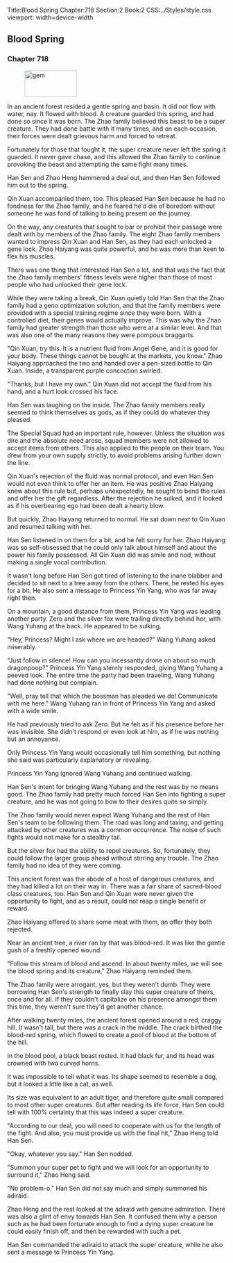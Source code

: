 Title:Blood Spring 
Chapter:718 
Section:2 
Book:2 
CSS:../Styles/style.css 
viewport: width=device-width
  
## Blood Spring
### Chapter 718
  
<figure>
	<img src="../Images/gem.gif" alt="gem" id="gem" width="120" height="60" />
</figure>
  

  
In an ancient forest resided a gentle spring and basin. It did not flow with water, nay. It flowed with blood. A creature guarded this spring, and had done so since it was born. The Zhao family believed this beast to be a super creature. They had done battle with it many times, and on each occasion, their forces were dealt grievous harm and forced to retreat.

Fortunately for those that fought it, the super creature never left the spring it guarded. It never gave chase, and this allowed the Zhao family to continue provoking the beast and attempting the same fight many times.

Han Sen and Zhao Heng hammered a deal out, and then Han Sen followed him out to the spring.

Qin Xuan accompanied them, too. This pleased Han Sen because he had no fondness for the Zhao family, and he feared he'd die of boredom without someone he was fond of talking to being present on the journey.

On the way, any creatures that sought to bar or prohibit their passage were dealt with by members of the Zhao family. The eight Zhao family members wanted to impress Qin Xuan and Han Sen, as they had each unlocked a gene lock. Zhao Haiyang was quite powerful, and he was more than keen to flex his muscles.

There was one thing that interested Han Sen a lot, and that was the fact that the Zhao family members' fitness levels were higher than those of most people who had unlocked their gene lock.

While they were taking a break, Qin Xuan quietly told Han Sen that the Zhao family had a geno optimization solution, and that the family members were provided with a special training regime since they were born. With a controlled diet, their genes would actually improve. This was why the Zhao family had greater strength than those who were at a similar level. And that was also one of the many reasons they were pompous braggarts.

"Qin Xuan, try this. It is a nutrient fluid from Angel Gene, and it is good for your body. These things cannot be bought at the markets, you know." Zhao Haiyang approached the two and handed over a pen-sized bottle to Qin Xuan. Inside, a transparent purple concoction swirled.

"Thanks, but I have my own." Qin Xuan did not accept the fluid from his hand, and a hurt look crossed his face.

Han Sen was laughing on the inside. The Zhao family members really seemed to think themselves as gods, as if they could do whatever they pleased.

The Special Squad had an important rule, however. Unless the situation was dire and the absolute need arose, squad members were not allowed to accept items from others. This also applied to the people on their team. You drew from your own supply strictly, to avoid problems arising further down the line.

Qin Xuan's rejection of the fluid was normal protocol, and even Han Sen would not even think to offer her an item. He was positive Zhao Haiyang knew about this rule but, perhaps unexpectedly, he sought to bend the rules and offer her the gift regardless. After the rejection he sulked, and it looked as if his overbearing ego had been dealt a hearty blow.

But quickly, Zhao Haiyang returned to normal. He sat down next to Qin Xuan and resumed talking with her.

Han Sen listened in on them for a bit, and he felt sorry for her. Zhao Haiyang was so self-obsessed that he could only talk about himself and about the power his family possessed. All Qin Xuan did was smile and nod, without making a single vocal contribution.

It wasn't long before Han Sen got tired of listening to the inane blabber and decided to sit next to a tree away from the others. There, he rested his eyes for a bit. He also sent a message to Princess Yin Yang, who was far away right then.

On a mountain, a good distance from them, Princess Yin Yang was leading another party. Zero and the silver fox were trailing directly behind her, with Wang Yuhang at the back. He appeared to be sulking.

"Hey, Princess? Might I ask where we are headed?" Wang Yuhang asked miserably.

"Just follow in silence! How can you incessantly drone on about so much dragonpoop?" Princess Yin Yang sternly responded, giving Wang Yuhang a peeved look. The entire time the party had been traveling, Wang Yuhang had done nothing but complain.

"Well, pray tell that which the bossman has pleaded we do! Communicate with me here." Wang Yuhang ran in front of Princess Yin Yang and asked with a wide smile.

He had previously tried to ask Zero. But he felt as if his presence before her was invisible. She didn't respond or even look at him, as if he was nothing but an annoyance.

Only Princess Yin Yang would occasionally tell him something, but nothing she said was particularly explanatory or revealing.

Princess Yin Yang ignored Wang Yuhang and continued walking.

Han Sen's intent for bringing Wang Yuhang and the rest was by no means good. The Zhao family had pretty much forced Han Sen into fighting a super creature, and he was not going to bow to their desires quite so simply.

The Zhao family would never expect Wang Yuhang and the rest of Han Sen's team to be following them. The road was long and taxing, and getting attacked by other creatures was a common occurrence. The noise of such fights would not make for a stealthy tail.

But the silver fox had the ability to repel creatures. So, fortunately, they could follow the larger group ahead without stirring any trouble. The Zhao family had no idea of they were coming.

This ancient forest was the abode of a host of dangerous creatures, and they had killed a lot on their way in. There was a fair share of sacred-blood class creatures, too. Han Sen and Qin Xuan were never given the opportunity to fight, and as a result, could not reap a single benefit or reward.

Zhao Haiyang offered to share some meat with them, an offer they both rejected.

Near an ancient tree, a river ran by that was blood-red. It was like the gentle gush of a freshly opened wound.

"Follow this stream of blood and ascend. In about twenty miles, we will see the blood spring and its creature," Zhao Haiyang reminded them.

The Zhao family were arrogant, yes, but they weren't dumb. They were borrowing Han Sen's strength to finally slay this super creature of theirs, once and for all. If they couldn't capitalize on his presence amongst them this time, they weren't sure they'd get another chance.

After walking twenty miles, the ancient forest opened around a red, craggy hill. It wasn't tall, but there was a crack in the middle. The crack birthed the blood-red spring, which flowed to create a pool of blood at the bottom of the hill.

In the blood pool, a black beast rested. It had black fur, and its head was crowned with two curved horns.

It was impossible to tell what it was. Its shape seemed to resemble a dog, but it looked a little like a cat, as well.

Its size was equivalent to an adult tiger, and therefore quite small compared to most other super creatures. But after reading its life force, Han Sen could tell with 100% certainty that this was indeed a super creature.

"According to our deal, you will need to cooperate with us for the length of the fight. And also, you must provide us with the final hit," Zhao Heng told Han Sen.

"Okay, whatever you say." Han Sen nodded.

"Summon your super pet to fight and we will look for an opportunity to surround it," Zhao Heng said.

"No problem-o." Han Sen did not say much and simply summoned his adiraid.

Zhao Heng and the rest looked at the adiraid with genuine admiration. There was also a glint of envy towards Han Sen. It confused them why a person such as he had been fortunate enough to find a dying super creature he could easily finish off, and then be rewarded with such a pet.

Han Sen commanded the adiraid to attack the super creature, while he also sent a message to Princess Yin Yang.